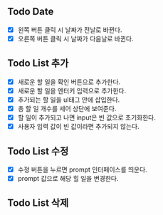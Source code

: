 ## Todo Date

- [x] 왼쪽 버튼 클릭 시 날짜가 전날로 바뀐다.
- [x] 오른쪽 버튼 클릭 시 날짜가 다음날로 바뀐다.

## Todo List 추가

- [x] 새로운 할 일을 확인 버튼으로 추가한다.
- [x] 새로운 할 일을 엔터키 입력으로 추가한다.
- [x] 추가되는 할 일을 ul태그 안에 삽입한다.
- [x] 총 할 일 개수를 세어 상단에 보여준다.
- [x] 할 일이 추가되고 나면 input은 빈 값으로 초기화한다.
- [x] 사용자 입력 값이 빈 값이라면 추가되지 않는다.

## Todo List 수정

- [x] 수정 버튼을 누르면 prompt 인터페이스를 띄운다.
- [x] prompt 값으로 해당 힐 일을 변경한다.

## Todo List 삭제

